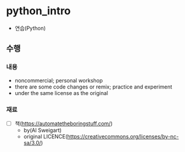 # python_intro

- 연습(Python)

## 수행

### 내용

- noncommercial; personal workshop
- there are some code changes or remix; practice and experiment
- under the same license as the original

### 재료

- [ ] 책(https://automatetheboringstuff.com/)
  - by(Al Sweigart)
  - original LICENCE(https://creativecommons.org/licenses/by-nc-sa/3.0/)
